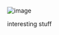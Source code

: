 ![image](https://github.com/MedicMedic/Marianne-s-Insane-Ramblings/assets/142379309/10ea79df-7baa-41e1-b351-a464d6403494)

interesting stuff
